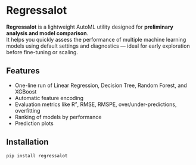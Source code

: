 # Regressalot

**Regressalot** is a lightweight AutoML utility designed for **preliminary analysis and model comparison**.  
It helps you quickly assess the performance of multiple machine learning models using default settings and diagnostics — ideal for early exploration before fine-tuning or scaling.

## Features
- One-line run of Linear Regression, Decision Tree, Random Forest, and XGBoost
- Automatic feature encoding
- Evaluation metrics like R², RMSE, RMSPE, over/under-predictions, overfitting
- Ranking of models by performance
- Prediction plots

## Installation
```bash
pip install regressalot
